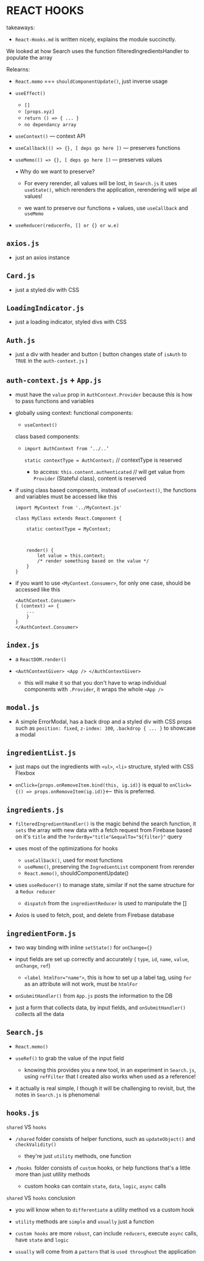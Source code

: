 # REACT HOOKS

takeaways:

-   `React-Hooks.md` is written nicely, explains the module succinctly.

We looked at how Search uses the function filteredIngredientsHandler to populate the array

Relearns:

-   `React.memo` === `shouldComponentUpdate()`, just inverse usage

-   `useEffect()`

    -   `[]`
    -   `[props.xyz]`
    -   `return () => { ... }`
    -   `no dependancy array`

-   `useContext()` &mdash; context API

-   `useCallback(() => {}, [ deps go here ])` — preserves functions

-   `useMemo(() => {}, [ deps go here ])` — preserves values

    ▪ Why do we want to preserve?

    -   For every rerender, all values will be lost, in `Search.js` it uses `useState()`, which rerenders the application, rerendering will wipe all values!

    -   we want to preserve our functions + values, use `useCallback` and `useMemo`

-   `useReducer(reducerFn, [] or {} or w.e)`

## `axios.js`

-   just an axios instance

## `Card.js`

-   just a styled div with CSS

## `LoadingIndicator.js`

-   just a loading indicator, styled divs with CSS

## `Auth.js`

-   just a div with header and button ( button changes state of `isAuth` to `TRUE` in the `auth-context.js` )

## `auth-context.js` + `App.js`

-   must have the `value` prop in `AuthContext.Provider` because this is how to pass functions and variables

-   globally using context:
    functional components:

    -   `useContext()`

    class based components:

    -   `import AuthContext from ‘../..’`

        `static contextType = AuthContext;` // contextType is reserved

        -   to access: `this.content.authenticated` // will get value from `Provider` (Stateful class), content is reserved

-   if using class based components, instead of `useContext()`, the functions and variables must be accessed like this

    ```
    import MyContext from '../MyContext.js'

    class MyClass extends React.Component {

        static contextType = MyContext;



        render() {
            let value = this.context;
            /* render something based on the value */
        }
    }
    ```

-   if you want to use `<MyContext.Consumer>`, for only one case, should be accessed like this
    ```
    <AuthContext.Consumer>
    { (context) => {
        ...
        }
    }
    </AuthContext.Consumer>
    ```

## `index.js`

-   a `ReactDOM.render()`

-   `<AuthContextGiver> <App /> </AuthContextGiver>`
    -   this will make it so that you don't have to wrap individual components with `.Provider`, it wraps the whole `<App />`

## `modal.js`

-   A simple ErrorModal, has a back drop and a styled div with CSS props such as `position: fixed`, `z-index: 100`, `.backdrop { ... }` to showcase a modal

## `ingredientList.js`

-   just maps out the ingredients with `<ul>`, `<li>` structure, styled with CSS Flexbox

-   `onClick={props.onRemoveItem.bind(this, ig.id)}`
    is equal to
    `onClick={() => props.onRemoveItem(ig.id)}`<-- this is preferred.

## `ingredients.js`

-   `filteredIngredientHandler()` is the magic behind the search function, it `sets` the array with new data with a fetch request from Firebase based on it's `title` and the `?orderBy="title"&equalTo="${filter}"` query

-   uses most of the optimizations for hooks

    -   `useCallback()`, used for most functions
    -   `useMemo()`, preserving the `IngredientList` component from rerender
    -   `React.memo()`, shouldComponentUpdate()

-   uses `useReducer()` to manage state, similar if not the same structure for a `Redux reducer`

    -   `dispatch` from the `ingredientReducer` is used to manipulate the []

-   Axios is used to fetch, post, and delete from Firebase database

## `ingredientForm.js`

-   two way binding with inline `setState()` for `onChange={}`

-   input fields are set up correctly and accurately ( `type`, `id`, `name`, `value`, `onChange`, `ref`)

    -   `<label htmlFor="name">`, this is how to set up a label tag, using `for` as an attribute will not work, must be `htmlFor`

-   `onSubmitHandler()` from `App.js` posts the information to the DB

-   just a form that collects data, by input fields, and `onSubmitHandler()` collects all the data

## `Search.js`

-   `React.memo()`

-   `useRef()` to grab the value of the input field

    -   knowing this provides you a new tool, in an experiment in `Search.js`, using `refFilter` that I created also works when used as a reference!

-   it actually is real simple, I though it will be challenging to revisit, but, the notes in `Search.js` is phenomenal

## `hooks.js`

`shared` VS `hooks`

-   `/shared` folder consists of helper functions, such as `updateObject()` and `checkValidity()`

    -   they're just `utility` methods, one function

-   `/hooks `folder consists of `custom` hooks, or help functions that's a little more than just utility methods

    -   custom hooks can contain `state`, `data`, `logic`, `async` calls

`shared` VS `hooks` conclusion

-   you will know when to `differentiate` a utility method vs a custom hook

-   `utility` methods are `simple` and `usually` just a function

-   `custom hooks` are more `robust`, can include `reducers`, execute `async` calls, have `state` and `logic`

-   `usually` will come from a `pattern` that is `used throughout` the application
